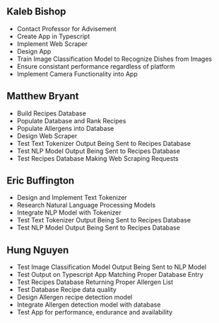 ## Kaleb Bishop
- Contact Professor for Advisement
- Create App in Typescript
- Implement Web Scraper
- Design App
- Train Image Classification Model to Recognize Dishes from Images
- Ensure consistant performance regardless of platform
- Implement Camera Functionality into App

## Matthew Bryant
- Build Recipes Database
- Populate Database and Rank Recipes
- Populate Allergens into Database
- Design Web Scraper
- Test Text Tokenizer Output Being Sent to Recipes Database
- Test NLP Model Output Being Sent to Recipes Database
- Test Recipes Database Making Web Scraping Requests

## Eric Buffington
- Design and Implement Text Tokenizer
- Research Natural Language Processing Models
- Integrate NLP Model with Tokenizer
- Test Text Tokenizer Output Being Sent to Recipes Database
- Test NLP Model Output Being Sent to Recipes Database

## Hung Nguyen
- Test Image Classification Model Output Being Sent to NLP Model
- Test Output on Typescript App Matching Proper Database Entry
- Test Recipes Database Returning Proper Allergen List
- Test Database Recipe data quality
- Design Allergen recipe detection model
- Integrate Allergen detection model with database
- Test App for performance, endurance and availability
